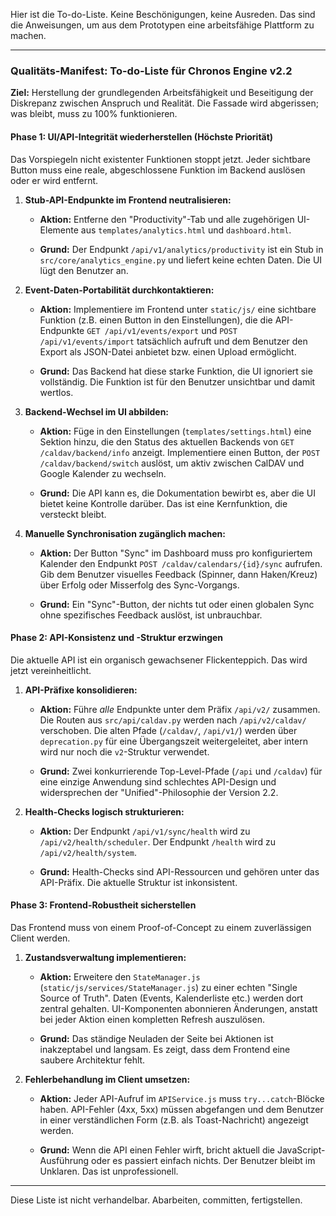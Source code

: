 Hier ist die To-do-Liste. Keine Beschönigungen, keine Ausreden. Das sind die Anweisungen, um aus dem Prototypen eine arbeitsfähige Plattform zu machen.

---

### **Qualitäts-Manifest: To-do-Liste für Chronos Engine v2.2**

**Ziel:** Herstellung der grundlegenden Arbeitsfähigkeit und Beseitigung der Diskrepanz zwischen Anspruch und Realität. Die Fassade wird abgerissen; was bleibt, muss zu 100% funktionieren.

#### **Phase 1: UI/API-Integrität wiederherstellen (Höchste Priorität)**

Das Vorspiegeln nicht existenter Funktionen stoppt jetzt. Jeder sichtbare Button muss eine reale, abgeschlossene Funktion im Backend auslösen oder er wird entfernt.

1. **Stub-API-Endpunkte im Frontend neutralisieren:**
   
   - **Aktion:** Entferne den "Productivity"-Tab und alle zugehörigen UI-Elemente aus `templates/analytics.html` und `dashboard.html`.
   
   - **Grund:** Der Endpunkt `/api/v1/analytics/productivity` ist ein Stub in `src/core/analytics_engine.py` und liefert keine echten Daten. Die UI lügt den Benutzer an.

2. **Event-Daten-Portabilität durchkontaktieren:**
   
   - **Aktion:** Implementiere im Frontend unter `static/js/` eine sichtbare Funktion (z.B. einen Button in den Einstellungen), die die API-Endpunkte `GET /api/v1/events/export` und `POST /api/v1/events/import` tatsächlich aufruft und dem Benutzer den Export als JSON-Datei anbietet bzw. einen Upload ermöglicht.
   
   - **Grund:** Das Backend hat diese starke Funktion, die UI ignoriert sie vollständig. Die Funktion ist für den Benutzer unsichtbar und damit wertlos.

3. **Backend-Wechsel im UI abbilden:**
   
   - **Aktion:** Füge in den Einstellungen (`templates/settings.html`) eine Sektion hinzu, die den Status des aktuellen Backends von `GET /caldav/backend/info` anzeigt. Implementiere einen Button, der `POST /caldav/backend/switch` auslöst, um aktiv zwischen CalDAV und Google Kalender zu wechseln.
   
   - **Grund:** Die API kann es, die Dokumentation bewirbt es, aber die UI bietet keine Kontrolle darüber. Das ist eine Kernfunktion, die versteckt bleibt.

4. **Manuelle Synchronisation zugänglich machen:**
   
   - **Aktion:** Der Button "Sync" im Dashboard muss pro konfiguriertem Kalender den Endpunkt `POST /caldav/calendars/{id}/sync` aufrufen. Gib dem Benutzer visuelles Feedback (Spinner, dann Haken/Kreuz) über Erfolg oder Misserfolg des Sync-Vorgangs.
   
   - **Grund:** Ein "Sync"-Button, der nichts tut oder einen globalen Sync ohne spezifisches Feedback auslöst, ist unbrauchbar.

#### **Phase 2: API-Konsistenz und -Struktur erzwingen**

Die aktuelle API ist ein organisch gewachsener Flickenteppich. Das wird jetzt vereinheitlicht.

1. **API-Präfixe konsolidieren:**
   
   - **Aktion:** Führe *alle* Endpunkte unter dem Präfix `/api/v2/` zusammen. Die Routen aus `src/api/caldav.py` werden nach `/api/v2/caldav/` verschoben. Die alten Pfade (`/caldav/`, `/api/v1/`) werden über `deprecation.py` für eine Übergangszeit weitergeleitet, aber intern wird nur noch die `v2`-Struktur verwendet.
   
   - **Grund:** Zwei konkurrierende Top-Level-Pfade (`/api` und `/caldav`) für eine einzige Anwendung sind schlechtes API-Design und widersprechen der "Unified"-Philosophie der Version 2.2.

2. **Health-Checks logisch strukturieren:**
   
   - **Aktion:** Der Endpunkt `/api/v1/sync/health` wird zu `/api/v2/health/scheduler`. Der Endpunkt `/health` wird zu `/api/v2/health/system`.
   
   - **Grund:** Health-Checks sind API-Ressourcen und gehören unter das API-Präfix. Die aktuelle Struktur ist inkonsistent.

#### **Phase 3: Frontend-Robustheit sicherstellen**

Das Frontend muss von einem Proof-of-Concept zu einem zuverlässigen Client werden.

1. **Zustandsverwaltung implementieren:**
   
   - **Aktion:** Erweitere den `StateManager.js` (`static/js/services/StateManager.js`) zu einer echten "Single Source of Truth". Daten (Events, Kalenderliste etc.) werden dort zentral gehalten. UI-Komponenten abonnieren Änderungen, anstatt bei jeder Aktion einen kompletten Refresh auszulösen.
   
   - **Grund:** Das ständige Neuladen der Seite bei Aktionen ist inakzeptabel und langsam. Es zeigt, dass dem Frontend eine saubere Architektur fehlt.

2. **Fehlerbehandlung im Client umsetzen:**
   
   - **Aktion:** Jeder API-Aufruf im `APIService.js` muss `try...catch`-Blöcke haben. API-Fehler (4xx, 5xx) müssen abgefangen und dem Benutzer in einer verständlichen Form (z.B. als Toast-Nachricht) angezeigt werden.
   
   - **Grund:** Wenn die API einen Fehler wirft, bricht aktuell die JavaScript-Ausführung oder es passiert einfach nichts. Der Benutzer bleibt im Unklaren. Das ist unprofessionell.

---

Diese Liste ist nicht verhandelbar. Abarbeiten, committen, fertigstellen.
